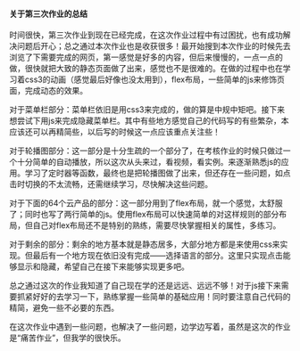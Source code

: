 ####                                                关于第三次作业的总结

时间很快，第三次作业到现在已经完成，在这次作业过程中有过困扰，也有成功解决问题后开心；总之通过本次作业也是收获很多！最开始搜到本次作业的时候先去浏览了下需要完成的网页，第一感觉是好多的内容，但后来慢慢的，一点一点的做，很快就把大致的静态页面做了出来，感觉也不是很难的。在做的过程中也在学习着css3的动画（感觉最后好像也没太用到），flex布局，一些简单的js来修饰页面，完成动态的效果。

对于菜单栏部分：菜单栏依旧是用css3来完成的，做的算是中规中矩吧。接下来想尝试下用js来完成隐藏菜单栏。其中有些地方感觉自己的代码写的有些繁杂，本应该还可以再精简些，以后写的时候这一点应该重点关注些！

对于轮播图部分：这一部分是十分生疏的一个部分了，在考核作业的时候只做过一个十分简单的自动播放，所以这次从头来过，看视频，看实例。来逐渐熟悉js的应用。学习了定时器等函数，最终也是把轮播图做了出来，但还存在一些问题，如点击时切换的不太流畅，还需继续学习，尽快解决这些问题。

对于下面的64个云产品的部分：这一部分用到了flex布局，就一个感觉，太舒服了；同时也写了两行简单的js。使用flex布局可以快速简单的对这样规则的部分布局，但自己对flex布局还不是特别的熟练，需要尽快掌握相关的属性，多练习。

对于剩余的部分：剩余的地方基本就是静态居多，大部分地方都是来使用css来实现。但最后有一个地方现在依旧没有完成——选择语言的部分。这里只实现点击能够显示和隐藏，希望自己在接下来能够实现更多吧。

总之通过这次的作业我知道了自己现在学的还是远远、远远不够！对于js接下来需要抓紧好好的去学习一下，熟练掌握一些简单的基础应用！同时要注意自己代码的精简，避免一些不必要的东西。

在这次作业中遇到一些问题，也解决了一些问题，边学边写着，虽然是这次的作业是“痛苦作业”，但我学的很快乐。



